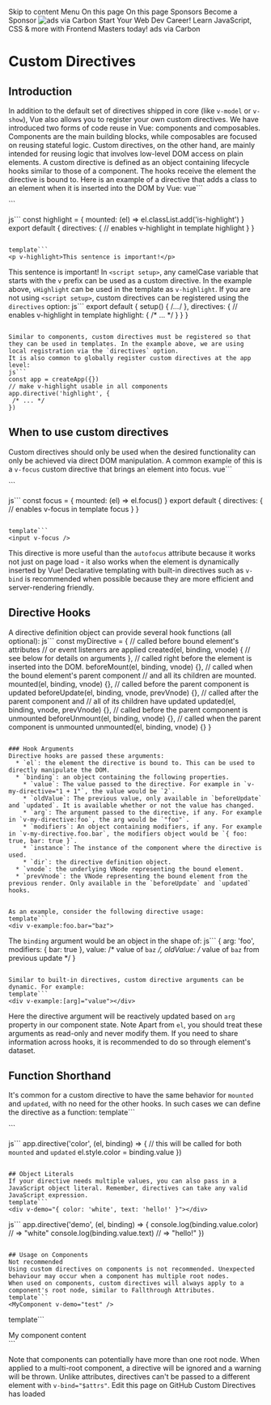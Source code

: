 Skip to content
Menu
On this page 
On this page
Sponsors
Become a Sponsor
![ads via Carbon](https://srv.carbonads.net/static/30242/75dd292262b51c4fedced0ce4e76293bf16c44b5) Start Your Web Dev Career! Learn JavaScript, CSS & more with Frontend Masters today!  ads via Carbon
# Custom Directives ​
## Introduction ​
In addition to the default set of directives shipped in core (like `v-model` or `v-show`), Vue also allows you to register your own custom directives.
We have introduced two forms of code reuse in Vue: components and composables. Components are the main building blocks, while composables are focused on reusing stateful logic. Custom directives, on the other hand, are mainly intended for reusing logic that involves low-level DOM access on plain elements.
A custom directive is defined as an object containing lifecycle hooks similar to those of a component. The hooks receive the element the directive is bound to. Here is an example of a directive that adds a class to an element when it is inserted into the DOM by Vue:
vue```
<script setup>
// enables v-highlight in templates
const vHighlight = {
 mounted: (el) => {
  el.classList.add('is-highlight')
 }
}
</script>
<template>
 <p v-highlight>This sentence is important!</p>
</template>
```

js```
const highlight = {
 mounted: (el) => el.classList.add('is-highlight')
}
export default {
 directives: {
  // enables v-highlight in template
  highlight
 }
}
```

template```
<p v-highlight>This sentence is important!</p>
```

This sentence is important!
In `<script setup>`, any camelCase variable that starts with the `v` prefix can be used as a custom directive. In the example above, `vHighlight` can be used in the template as `v-highlight`.
If you are not using `<script setup>`, custom directives can be registered using the `directives` option:
js```
export default {
 setup() {
  /*...*/
 },
 directives: {
  // enables v-highlight in template
  highlight: {
   /* ... */
  }
 }
}
```

Similar to components, custom directives must be registered so that they can be used in templates. In the example above, we are using local registration via the `directives` option.
It is also common to globally register custom directives at the app level:
js```
const app = createApp({})
// make v-highlight usable in all components
app.directive('highlight', {
 /* ... */
})
```

## When to use custom directives ​
Custom directives should only be used when the desired functionality can only be achieved via direct DOM manipulation.
A common example of this is a `v-focus` custom directive that brings an element into focus.
vue```
<script setup>
// enables v-focus in templates
const vFocus = {
 mounted: (el) => el.focus()
}
</script>
<template>
 <input v-focus />
</template>
```

js```
const focus = {
 mounted: (el) => el.focus()
}
export default {
 directives: {
  // enables v-focus in template
  focus
 }
}
```

template```
<input v-focus />
```

This directive is more useful than the `autofocus` attribute because it works not just on page load - it also works when the element is dynamically inserted by Vue!
Declarative templating with built-in directives such as `v-bind` is recommended when possible because they are more efficient and server-rendering friendly.
## Directive Hooks ​
A directive definition object can provide several hook functions (all optional):
js```
const myDirective = {
 // called before bound element's attributes
 // or event listeners are applied
 created(el, binding, vnode) {
  // see below for details on arguments
 },
 // called right before the element is inserted into the DOM.
 beforeMount(el, binding, vnode) {},
 // called when the bound element's parent component
 // and all its children are mounted.
 mounted(el, binding, vnode) {},
 // called before the parent component is updated
 beforeUpdate(el, binding, vnode, prevVnode) {},
 // called after the parent component and
 // all of its children have updated
 updated(el, binding, vnode, prevVnode) {},
 // called before the parent component is unmounted
 beforeUnmount(el, binding, vnode) {},
 // called when the parent component is unmounted
 unmounted(el, binding, vnode) {}
}
```

### Hook Arguments ​
Directive hooks are passed these arguments:
  * `el`: the element the directive is bound to. This can be used to directly manipulate the DOM.
  * `binding`: an object containing the following properties.
    * `value`: The value passed to the directive. For example in `v-my-directive="1 + 1"`, the value would be `2`.
    * `oldValue`: The previous value, only available in `beforeUpdate` and `updated`. It is available whether or not the value has changed.
    * `arg`: The argument passed to the directive, if any. For example in `v-my-directive:foo`, the arg would be `"foo"`.
    * `modifiers`: An object containing modifiers, if any. For example in `v-my-directive.foo.bar`, the modifiers object would be `{ foo: true, bar: true }`.
    * `instance`: The instance of the component where the directive is used.
    * `dir`: the directive definition object.
  * `vnode`: the underlying VNode representing the bound element.
  * `prevVnode`: the VNode representing the bound element from the previous render. Only available in the `beforeUpdate` and `updated` hooks.


As an example, consider the following directive usage:
template```
<div v-example:foo.bar="baz">
```

The `binding` argument would be an object in the shape of:
js```
{
 arg: 'foo',
 modifiers: { bar: true },
 value: /* value of `baz` */,
 oldValue: /* value of `baz` from previous update */
}
```

Similar to built-in directives, custom directive arguments can be dynamic. For example:
template```
<div v-example:[arg]="value"></div>
```

Here the directive argument will be reactively updated based on `arg` property in our component state.
Note
Apart from `el`, you should treat these arguments as read-only and never modify them. If you need to share information across hooks, it is recommended to do so through element's dataset.
## Function Shorthand ​
It's common for a custom directive to have the same behavior for `mounted` and `updated`, with no need for the other hooks. In such cases we can define the directive as a function:
template```
<div v-color="color"></div>
```

js```
app.directive('color', (el, binding) => {
 // this will be called for both `mounted` and `updated`
 el.style.color = binding.value
})
```

## Object Literals ​
If your directive needs multiple values, you can also pass in a JavaScript object literal. Remember, directives can take any valid JavaScript expression.
template```
<div v-demo="{ color: 'white', text: 'hello!' }"></div>
```

js```
app.directive('demo', (el, binding) => {
 console.log(binding.value.color) // => "white"
 console.log(binding.value.text) // => "hello!"
})
```

## Usage on Components ​
Not recommended
Using custom directives on components is not recommended. Unexpected behaviour may occur when a component has multiple root nodes.
When used on components, custom directives will always apply to a component's root node, similar to Fallthrough Attributes.
template```
<MyComponent v-demo="test" />
```

template```
<!-- template of MyComponent -->
<div> <!-- v-demo directive will be applied here -->
 <span>My component content</span>
</div>
```

Note that components can potentially have more than one root node. When applied to a multi-root component, a directive will be ignored and a warning will be thrown. Unlike attributes, directives can't be passed to a different element with `v-bind="$attrs"`.
Edit this page on GitHub
Custom Directives has loaded
